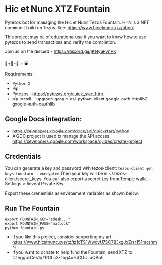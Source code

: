 # Hic et Nunc XTZ Fountain
Pytezos bot for managing the Hic et Nunc Tezos Fountain. H=N is a NFT communit build on Tezos. See: https://www.hicetnunc.xyz/about

This project may be of educational use if you want to know how to use pytezos to send transactions and verify the completion.

Join us on the discord - https://discord.gg/jKNy6PynPK

 :taco:+:snake:+:robot: = :fountain:

Requirements:

- Python 3
- Pip
- Pytezos - https://pytezos.org/quick_start.html
- pip install --upgrade google-api-python-client google-auth-httplib2 google-auth-oauthlib

## Google Docs integration:

- https://developers.google.com/docs/api/quickstart/python
- A GDC project is used to manage the API access. https://developers.google.com/workspace/guides/create-project

## Credentials

You can generate a key and password with tezos-client: ```tezos-client gen keys fountain --encrypted``` Then your key will be in ~/.tezos-client/secret_keys. You can also export a secret key from Temple wallet - Settings > Reveal Private Key.

Export these crenentials as environment variables as shown below.

## Run The Fountain

```
export FOUNTAIN_KEY="edesk..."
export FOUNTAIN_PASS="matlock"
python fountain.py
```

- If you like this project, consider supporting my art - https://www.hicetnunc.xyz/tz/tz1cTS1WwovU7SC783xgJxZrzr151mcshmNi
- If you want to donate to help fund the Fountain, send XTZ to tz1eggoxCes1qYRGLc3E1bg4uzuCUUuuQBb9
